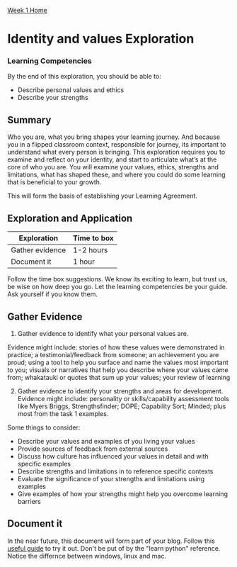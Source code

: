 [Week 1 Home](../)

# Identity and values Exploration 

### Learning Competencies
By the end of this exploration, you should be able to:
- Describe personal values and ethics 
- Describe your strengths 


## Summary
Who you are, what you bring shapes your learning journey. And because you in a flipped classroom context, responsible for journey, its important to understand what every person is bringing. This exploration requires you to examine and reflect on your identity, and start to articulate what’s at the core of who you are. You will examine your values, ethics, strengths and limitations, what has shaped these, and where you could do some learning that is beneficial to your growth. 

This will form the basis of establishing your Learning Agreement. 


## Exploration and Application

Exploration | Time to box |
------------|----------|
Gather evidence | 1-2 hours
Document it  | 1 hour |


Follow the time box suggestions. We know its exciting to learn, but trust us, be wise on how deep you go. Let the learning competencies be your guide. Ask yourself if you know them.


## Gather Evidence 
1. Gather evidence to identify what your personal values are.

Evidence might include: stories of how these values were demonstrated in practice; a testimonial/feedback from someone; an achievement you are proud; using a tool to help you surface and name the values most important to you; visuals or narratives that help you describe where your values came from; whakatauki or quotes that sum up your values; your review of learning

2. Gather evidence to identify your strengths and areas for development.
Evidence might include: personality or skills/capability assessment tools like Myers Briggs, Strengthsfinder; DOPE; Capability Sort; Minded; plus most from the task 1 examples.

Some things to consider:  
- Describe your values and examples of you living your values 
- Provide sources of feedback from external sources 
- Discuss how culture has influenced your values in detail and with specific examples  
- Describe strengths and limitations in to reference specific contexts  
- Evaluate the significance of your strengths and limitations using examples  
- Give examples of how your strengths might help you overcome learning barriers   


## Document it 
In the near future, this document will form part of your blog. 
Follow this [useful guide](https://learnpythonthehardway.org/book/appendix-a-cli/ex1.html) to try it out. Don't be put of by the "learn python" reference. Notice the differnce between windows, linux and mac.
